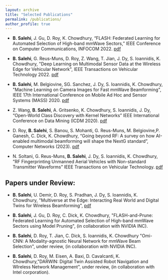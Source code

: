 ```yaml
---
layout: archive
title: "Selected Publications"
permalink: /publications/
author_profile: true
---
```

* **B. Salehi**, J. Gu, D. Roy, K. Chowdhury, “FLASH: Federated Learning for Automated Selection of High-band mmWave Sectors,” IEEE Conference on Computer Communications, INFOCOM 2022. [pdf](https://par.nsf.gov/servlets/purl/10356271)

* **B. Salehi**, G. Reus-Muns, D. Roy, Z. Wang, T. Jian, J. Dy, S. Ioannidis, K. Chowdhury, "Deep Learning on Multimodal Sensor Data at the Wireless Edge for Vehicular Network", IEEE Transactions on Vehicular Technology 2022. [pdf](https://ieeexplore.ieee.org/stamp/stamp.jsp?tp=&arnumber=9764610)

* **B. Salehi**, M. Belgiovine, SG. Sanchez, J. Dy, S. Ioannidis, K. Chowdhury, "Machine Learning on Camera Images for Fast mmWave Beamforming", IEEE 17th International Conference on Mobile Ad Hoc and Sensor Systems (MASS) 2020. [pdf](https://ieeexplore.ieee.org/stamp/stamp.jsp?tp=&arnumber=9356065)

* Z. Wang, **B. Salehi**, A. Gritsenko, K. Chowdhury, S. Ioannidis, J. Dy, “Open-World Class Discovery with Kernel Networks” IEEE International Conference on Data Mining (ICDM 2020). [pdf](https://ece.northeastern.edu/fac-ece/ioannidis/static/pdf/2020/Open_World_Class_Discovery_with_Kernel_Networks.pdf)

* D. Roy, **B. Salehi**, S. Banou, S. Mohanti, G. Reus-Muns, M. Belgiovine,P. Ganesh, C. Dick, K. Chowdhury, “Going beyond RF: A survey on how AI-enabled multimodal beamforming will shape the NextG standard”, Computer Networks (2023). [pdf](https://www.sciencedirect.com/science/article/pii/S1389128623001743)

*  N. Soltani, G. Reus-Muns, **B. Salehi**, J. Dy, S. Ioannidis, K. Chowdhury, ”RF Fingerprinting Unmanned Aerial Vehicles with Non-standard Transmitter Waveforms” IEEE Transactions on Vehicular Technology. [pdf](https://ece.northeastern.edu/fac-ece/ioannidis/static/pdf/2020/UAV_TVT-2.pdf)

  

Papers under Review:
--

* **B. Salehi**, U. Demir, D. Roy, S. Pradhan, J. Dy, S. Ioannidis, K. Chowdhury, "Multiverse at the Edge: Interacting Real World and Digital Twins for Wireless Beamforming", [pdf](https://browse.arxiv.org/pdf/2305.10350.pdf)

* **B. Salehi**, J. Gu, D. Roy, C. Dick, K. Chowdhury, "FLASH-and-Prune: Federated Learning for Automated Selection of High-band mmWave Sectors using Model Pruning", (in collaboration with NVIDIA INC).

* **B. Salehi**, D. Roy, T. Jian, C. Dick, S. Ioannidis, K. Chowdhury "Omi-CNN: A Modality-agnostic Neural Network for mmWave Beam Selection", under review, (in collaboration with NVIDIA INC).

* **B. Salehi**, D. Roy, M. Eisen, A. Baxi, D. Cavalcanti, K. Chowdhury,"DARWIN: Digital Twin Assisted Robot Navigation and WIreless Network Management", under review, (in collaboration with Intel corporation).


